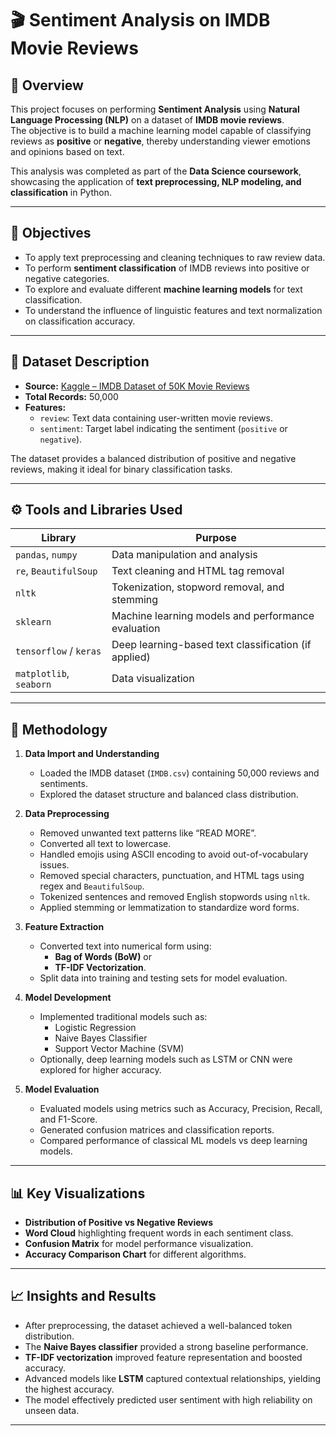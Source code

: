 # 🎬 Sentiment Analysis on IMDB Movie Reviews

## 📘 Overview
This project focuses on performing **Sentiment Analysis** using **Natural Language Processing (NLP)** on a dataset of **IMDB movie reviews**.  
The objective is to build a machine learning model capable of classifying reviews as **positive** or **negative**, thereby understanding viewer emotions and opinions based on text.

This analysis was completed as part of the **Data Science coursework**, showcasing the application of **text preprocessing, NLP modeling, and classification** in Python.

---

## 🎯 Objectives
- To apply text preprocessing and cleaning techniques to raw review data.  
- To perform **sentiment classification** of IMDB reviews into positive or negative categories.  
- To explore and evaluate different **machine learning models** for text classification.  
- To understand the influence of linguistic features and text normalization on classification accuracy.

---

## 🧩 Dataset Description
- **Source:** [Kaggle – IMDB Dataset of 50K Movie Reviews](https://www.kaggle.com/datasets/lakshmi25npathi/imdb-dataset-of-50k-movie-reviews)  
- **Total Records:** 50,000  
- **Features:**
  - `review`: Text data containing user-written movie reviews.
  - `sentiment`: Target label indicating the sentiment (`positive` or `negative`).

The dataset provides a balanced distribution of positive and negative reviews, making it ideal for binary classification tasks.

---

## ⚙️ Tools and Libraries Used
| Library | Purpose |
|----------|----------|
| `pandas`, `numpy` | Data manipulation and analysis |
| `re`, `BeautifulSoup` | Text cleaning and HTML tag removal |
| `nltk` | Tokenization, stopword removal, and stemming |
| `sklearn` | Machine learning models and performance evaluation |
| `tensorflow` / `keras` | Deep learning-based text classification (if applied) |
| `matplotlib`, `seaborn` | Data visualization |

---

## 🧠 Methodology

1. **Data Import and Understanding**
   - Loaded the IMDB dataset (`IMDB.csv`) containing 50,000 reviews and sentiments.
   - Explored the dataset structure and balanced class distribution.

2. **Data Preprocessing**
   - Removed unwanted text patterns like “READ MORE”.
   - Converted all text to lowercase.
   - Handled emojis using ASCII encoding to avoid out-of-vocabulary issues.
   - Removed special characters, punctuation, and HTML tags using regex and `BeautifulSoup`.
   - Tokenized sentences and removed English stopwords using `nltk`.
   - Applied stemming or lemmatization to standardize word forms.

3. **Feature Extraction**
   - Converted text into numerical form using:
     - **Bag of Words (BoW)** or  
     - **TF-IDF Vectorization**.
   - Split data into training and testing sets for model evaluation.

4. **Model Development**
   - Implemented traditional models such as:
     - Logistic Regression  
     - Naive Bayes Classifier  
     - Support Vector Machine (SVM)
   - Optionally, deep learning models such as LSTM or CNN were explored for higher accuracy.

5. **Model Evaluation**
   - Evaluated models using metrics such as Accuracy, Precision, Recall, and F1-Score.
   - Generated confusion matrices and classification reports.
   - Compared performance of classical ML models vs deep learning models.

---

## 📊 Key Visualizations
- **Distribution of Positive vs Negative Reviews**
- **Word Cloud** highlighting frequent words in each sentiment class.
- **Confusion Matrix** for model performance visualization.
- **Accuracy Comparison Chart** for different algorithms.

---

## 📈 Insights and Results
- After preprocessing, the dataset achieved a well-balanced token distribution.  
- The **Naive Bayes classifier** provided a strong baseline performance.  
- **TF-IDF vectorization** improved feature representation and boosted accuracy.  
- Advanced models like **LSTM** captured contextual relationships, yielding the highest accuracy.  
- The model effectively predicted user sentiment with high reliability on unseen data.

---


